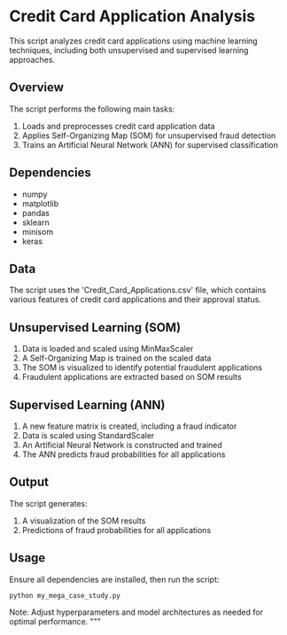 
# Credit Card Application Analysis

This script analyzes credit card applications using machine learning techniques, including both unsupervised and supervised learning approaches.

## Overview

The script performs the following main tasks:
1. Loads and preprocesses credit card application data
2. Applies Self-Organizing Map (SOM) for unsupervised fraud detection
3. Trains an Artificial Neural Network (ANN) for supervised classification

## Dependencies

- numpy
- matplotlib
- pandas
- sklearn
- minisom
- keras

## Data

The script uses the 'Credit_Card_Applications.csv' file, which contains various features of credit card applications and their approval status.

## Unsupervised Learning (SOM)

1. Data is loaded and scaled using MinMaxScaler
2. A Self-Organizing Map is trained on the scaled data
3. The SOM is visualized to identify potential fraudulent applications
4. Fraudulent applications are extracted based on SOM results

## Supervised Learning (ANN)

1. A new feature matrix is created, including a fraud indicator
2. Data is scaled using StandardScaler
3. An Artificial Neural Network is constructed and trained
4. The ANN predicts fraud probabilities for all applications

## Output

The script generates:
1. A visualization of the SOM results
2. Predictions of fraud probabilities for all applications

## Usage

Ensure all dependencies are installed, then run the script:

```
python my_mega_case_study.py
```

Note: Adjust hyperparameters and model architectures as needed for optimal performance.
"""
